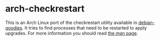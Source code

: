 # arch-checkrestart

This is an Arch Linux port of the checkrestart utility available in
[debian-goodies](https://packages.debian.org/en/jessie/debian-goodies). It
tries to find processes that need to be restarted to apply upgrades. For more
information you should read
[the man page](https://manpages.debian.org/jessie/debian-goodies/checkrestart.1.en.html).
